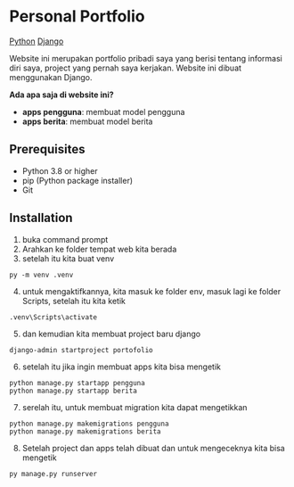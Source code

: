 # Personal Portfolio

[Python](#) [Django](#)

Website ini merupakan portfolio pribadi saya yang berisi tentang informasi diri saya, project yang pernah saya kerjakan. Website ini dibuat menggunakan Django.

**Ada apa saja di website ini?**

- **apps pengguna**: membuat model pengguna
- **apps berita**: membuat model berita

## Prerequisites

- Python 3.8 or higher
- pip (Python package installer)
- Git

## Installation

1. buka command prompt
2. Arahkan ke folder tempat web kita berada
3. setelah itu kita buat venv
```
py -m venv .venv
```
4. untuk mengaktifkannya, kita masuk ke folder env, masuk lagi ke folder Scripts, setelah itu kita ketik 
```
.venv\Scripts\activate
```
5. dan kemudian kita membuat project baru django 
```
django-admin startproject portofolio
```
6. setelah itu jika ingin membuat apps kita bisa mengetik
```
python manage.py startapp pengguna
python manage.py startapp berita
```
7. serelah itu, untuk membuat migration kita dapat mengetikkan
```
python manage.py makemigrations pengguna
python manage.py makemigrations berita
```
8. Setelah project dan apps telah dibuat dan untuk mengeceknya kita bisa mengetik 
```
py manage.py runserver
```


